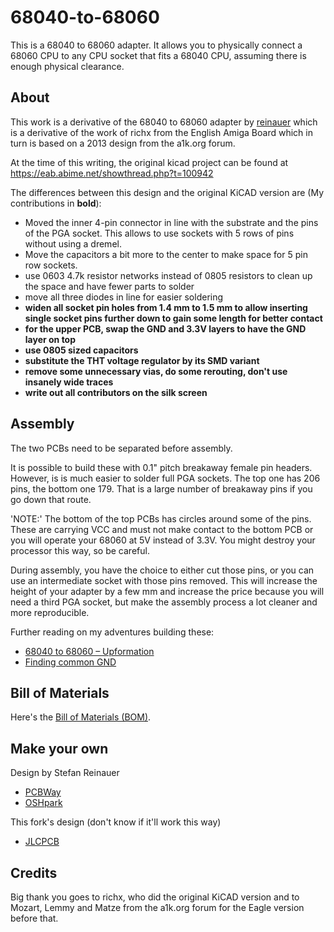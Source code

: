# 68040-to-68060

This is a 68040 to 68060 adapter. It allows you to physically connect
a 68060 CPU to any CPU socket that fits a 68040 CPU, assuming there
is enough physical clearance.

## About

This work is a derivative of the 68040 to 68060 adapter by
[reinauer](https://github.com/reinauer/68040-to-68060) which is a derivative
of the work of richx from the English Amiga Board which in turn is based on a
2013 design from the a1k.org forum.

At the time of this writing, the original kicad project
can be found at https://eab.abime.net/showthread.php?t=100942

The differences between this design and the original KiCAD
version are (My contributions in **bold**):

  - Moved the inner 4-pin connector in line with the substrate
    and the pins of the PGA socket. This allows to use sockets
    with 5 rows of pins without using a dremel.
  - Move the capacitors a bit more to the center to make space
    for 5 pin row sockets.
  - use 0603 4.7k resistor networks instead of 0805 resistors to
    clean up the space and have fewer parts to solder
  - move all three diodes in line for easier soldering
  - **widen all socket pin holes from 1.4 mm to 1.5 mm to allow inserting
    single socket pins further down to gain some length for better contact**
  - **for the upper PCB, swap the GND and 3.3V layers to have the GND layer on
    top**
  - **use 0805 sized capacitors**
  - **substitute the THT voltage regulator by its SMD variant**
  - **remove some unnecessary vias, do some rerouting, don't use insanely wide
    traces**
  - **write out all contributors on the silk screen**

## Assembly

The two PCBs need to be separated before assembly.

It is possible to build these with 0.1" pitch breakaway female
pin headers. However, is is much easier to solder full PGA sockets.
The top one has 206 pins, the bottom one 179. That is a large number
of breakaway pins if you go down that route.

'NOTE:' The bottom of the top PCBs has circles around some of the
pins. These are carrying VCC and must not make contact to the bottom
PCB or you will operate your 68060 at 5V instead of 3.3V. You might
destroy your processor this way, so be careful.

During assembly, you have the choice to either cut those pins, or you
can use an intermediate socket with those pins removed. This will increase
the height of your adapter by a few mm and increase the price because
you will need a third PGA socket, but make the assembly process a lot
cleaner and more reproducible.

Further reading on my adventures building these:
* [68040 to 68060 – Upformation](https://amiga.technology/2021/01/18/68040-to-68060-upformation/)
* [Finding common GND](https://amiga.technology/2021/02/25/finding-common-gnd/)

## Bill of Materials

Here's the [Bill of Materials (BOM)](https://htmlpreview.github.io/?https://raw.githubusercontent.com/tkurbad/68040-to-68060/main/bom.html).

## Make your own

Design by Stefan Reinauer

* [PCBWay](https://www.pcbway.com/project/shareproject/68040_to_68060_adapter.html)
* [OSHpark](https://oshpark.com/shared_projects/q8HjYPrh)

This fork's design (don't know if it'll work this way)

* [JLCPCB](https://cart.jlcpcb.com/quote?uploadNum=e3c08ddedc5e4b5f9d1ccca74e3f3c49&businessType=example&fileName=Gerber)

## Credits

Big thank you goes to richx, who did the original KiCAD version
and to Mozart, Lemmy and Matze from the a1k.org forum for the
Eagle version before that.

